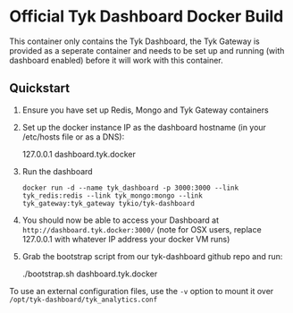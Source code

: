 Official Tyk Dashboard Docker Build
===================================

This container only contains the Tyk Dashboard, the Tyk Gateway is provided as a seperate
container and needs to be set up and running (with dashboard enabled) before it will work with this
container.

Quickstart
----------

1. Ensure you have set up Redis, Mongo and Tyk Gateway containers

2. Set up the docker instance IP as the dashboard hostname (in your /etc/hosts file or as a DNS):

    127.0.0.1 dashboard.tyk.docker

3. Run the dashboard

	`docker run -d --name tyk_dashboard -p 3000:3000 --link tyk_redis:redis --link tyk_mongo:mongo --link tyk_gateway:tyk_gateway tykio/tyk-dashboard`

4. You should now be able to access your Dashboard at `http://dashboard.tyk.docker:3000/` (note for OSX users, replace 127.0.0.1 with whatever IP address your docker VM runs)

5. Grab the bootstrap script from our tyk-dashboard github repo and run:

    ./bootstrap.sh dashboard.tyk.docker

To use an external configuration files, use the `-v` option to mount
it over `/opt/tyk-dashboard/tyk_analytics.conf`
